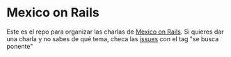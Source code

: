 # Mexico on Rails

Este es el repo para organizar las charlas de [Mexico on
Rails](https://www.meetup.com/Mexico-on-Rails/). Si quieres dar una charla y no
sabes de qué tema, checa las
[issues](https://github.com/MexicoOnRails/platicas/issues) con el tag "se busca
ponente"
